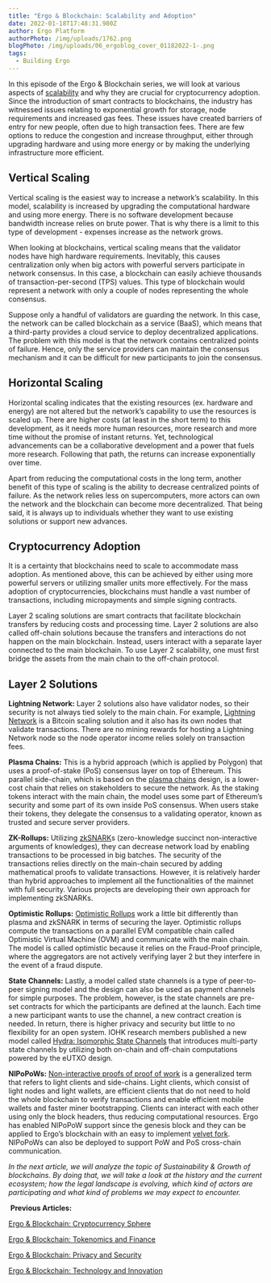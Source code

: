 ```yaml
---
title: "Ergo & Blockchain: Scalability and Adoption"
date: 2022-01-18T17:48:31.980Z
author: Ergo Platform
authorPhoto: /img/uploads/1762.png
blogPhoto: /img/uploads/06_ergoblog_cover_01182022-1-.png
tags:
  - Building Ergo
---
```

<!--StartFragment-->

In this episode of the Ergo & Blockchain series, we will look at various aspects of [scalability](https://www.investopedia.com/terms/s/scalability.asp) and why they are crucial for cryptocurrency adoption. Since the introduction of smart contracts to blockchains, the industry has witnessed issues relating to exponential growth for storage, node requirements and increased gas fees. These issues have created barriers of entry for new people, often due to high transaction fees. There are few options to reduce the congestion and increase throughput, either through upgrading hardware and using more energy or by making the underlying infrastructure more efficient.

## Vertical Scaling

Vertical scaling is the easiest way to increase a network’s scalability. In this model, scalability is increased by upgrading the computational hardware and using more energy. There is no software development because bandwidth increase relies on brute power. That is why there is a limit to this type of development - expenses increase as the network grows. 

When looking at blockchains, vertical scaling means that the validator nodes have high hardware requirements. Inevitably, this causes centralization only when big actors with powerful servers participate in network consensus. In this case, a blockchain can easily achieve thousands of transaction-per-second (TPS) values. This type of blockchain would represent a network with only a couple of nodes representing the whole consensus.

Suppose only a handful of validators are guarding the network. In this case, the network can be called blockchain as a service (BaaS), which means that a third-party provides a cloud service to deploy decentralized applications. The problem with this model is that the network contains centralized points of failure. Hence, only the service providers can maintain the consensus mechanism and it can be difficult for new participants to join the consensus.

## Horizontal Scaling

Horizontal scaling indicates that the existing resources (ex. hardware and energy) are not altered but the network’s capability to use the resources is scaled up. There are higher costs (at least in the short term) to this development, as it needs more human resources, more research and more time without the promise of instant returns. Yet, technological advancements can be a collaborative development and a power that fuels more research. Following that path, the returns can increase exponentially over time.

Apart from reducing the computational costs in the long term, another benefit of this type of scaling is the ability to decrease centralized points of failure. As the network relies less on supercomputers, more actors can own the network and the blockchain can become more decentralized. That being said, it is always up to individuals whether they want to use existing solutions or support new advances.

## Cryptocurrency Adoption

It is a certainty that blockchains need to scale to accommodate mass adoption. As mentioned above, this can be achieved by either using more powerful servers or utilizing smaller units more effectively. For the mass adoption of cryptocurrencies, blockchains must handle a vast number of transactions, including micropayments and simple signing contracts.

Layer 2 scaling solutions are smart contracts that facilitate blockchain transfers by reducing costs and processing time. Layer 2 solutions are also called off-chain solutions because the transfers and interactions do not happen on the main blockchain. Instead, users interact with a separate layer connected to the main blockchain. To use Layer 2 scalability, one must first bridge the assets from the main chain to the off-chain protocol.

## Layer 2 Solutions

**Lightning Network:** Layer 2 solutions also have validator nodes, so their security is not always tied solely to the main chain. For example, [Lightning Network](http://lightning.network/how-it-works/) is a Bitcoin scaling solution and it also has its own nodes that validate transactions. There are no mining rewards for hosting a Lightning Network node so the node operator income relies solely on transaction fees.

**Plasma Chains:** This is a hybrid approach (which is applied by Polygon) that uses a proof-of-stake (PoS) consensus layer on top of Ethereum. This parallel side-chain, which is based on the [plasma chains](https://ethereum.org/en/developers/docs/scaling/plasma/) design, is a lower-cost chain that relies on stakeholders to secure the network. As the staking tokens interact with the main chain, the model uses some part of Ethereum’s security and some part of its own inside PoS consensus. When users stake their tokens, they delegate the consensus to a validating operator, known as trusted and secure server providers.

**ZK-Rollups:** Utilizing [zkSNARK](https://blog.ethereum.org/2016/12/05/zksnarks-in-a-nutshell/)s (zero-knowledge succinct non-interactive arguments of knowledges), they can decrease network load by enabling transactions to be processed in big batches. The security of the transactions relies directly on the main-chain secured by adding mathematical proofs to validate transactions. However, it is relatively harder than hybrid approaches to implement all the functionalities of the mainnet with full security. Various projects are developing their own approach for implementing zkSNARKs.

**Optimistic Rollups:** [Optimistic Rollups](https://docs.ethhub.io/ethereum-roadmap/layer-2-scaling/optimistic_rollups/) work a little bit differently than plasma and zkSNARK in terms of securing the layer. Optimistic rollups compute the transactions on a parallel EVM compatible chain called Optimistic Virtual Machine (OVM) and communicate with the main chain. The model is called optimistic because it relies on the Fraud-Proof principle, where the aggregators are not actively verifying layer 2 but they interfere in the event of a fraud dispute. 

**State Channels:** Lastly, a model called state channels is a type of peer-to-peer signing model and the design can also be used as payment channels for simple purposes. The problem, however, is the state channels are pre-set contracts for which the participants are defined at the launch. Each time a new participant wants to use the channel, a new contract creation is needed. In return, there is higher privacy and security but little to no flexibility for an open system. IOHK research members published a new model called [Hydra: Isomorphic State Channels](https://iohk.io/en/research/library/papers/hydrafast-isomorphic-state-channels/) that introduces multi-party state channels by utilizing both on-chain and off-chain computations powered by the eUTXO design.

**NIPoPoWs:** [Non-interactive proofs of proof of work](http://docs.ergoplatform.org/dev/protocol/nipopow/) is a generalized term that refers to light clients and side-chains. Light clients, which consist of light nodes and light wallets, are efficient clients that do not need to hold the whole blockchain to verify transactions and enable efficient mobile wallets and faster miner bootstrapping. Clients can interact with each other using only the block headers, thus reducing computational resources. Ergo has enabled NIPoPoW support since the genesis block and they can be applied to Ergo’s blockchain with an easy to implement [velvet fork](https://www.coindesk.com/markets/2018/03/15/velvet-forks-crypto-updates-without-the-controversy/). NIPoPoWs can also be deployed to support PoW and PoS cross-chain communication.

*In the next article, we will analyze the topic of Sustainability & Growth of blockchains. By doing that, we will take a look at the history and the current ecosystem; how the legal landscape is evolving, which kind of actors are participating and what kind of problems we may expect to encounter.*

 **Previous Articles:**

[Ergo & Blockchain: Cryptocurrency Sphere](https://ergoplatform.org/en/blog/2021-10-26-ergo-blockchain-cryptocurrency-sphere/)

[Ergo & Blockchain: Tokenomics and Finance](https://ergoplatform.org/en/blog/2021-11-05-ergo-blockchain-tokenomics-and-finance/)

[Ergo & Blockchain: Privacy and Security](https://ergoplatform.org/en/blog/2021-12-02-ergo-blockchain-privacy-and-security/)

[Ergo & Blockchain: Technology and Innovation](https://ergoplatform.org/en/blog/2021-10-26-ergo-blockchain-cryptocurrency-sphere/)

<!--EndFragment-->